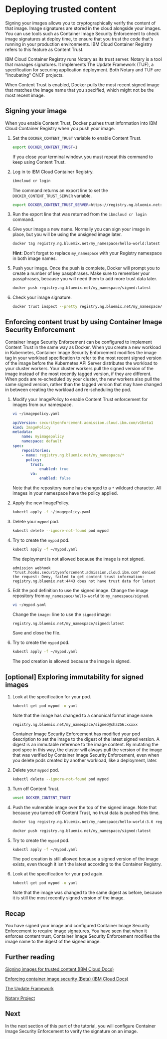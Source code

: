 # Deploying trusted content

Signing your images allows you to cryptographically verify the content of that image. Image signatures are stored in the cloud alongside your images. You can use tools such as Container Image Security Enforcement to check image signatures at deploy time, to ensure that you trust the code that's running in your production environments. IBM Cloud Container Registry refers to this feature as Content Trust.

IBM Cloud Container Registry runs Notary as its trust server. Notary is a tool that manages signatures. It implements The Update Framework (TUF), a specification for securing application deployment. Both Notary and TUF are "Incubating" CNCF projects.

When Content Trust is enabled, Docker pulls the most recent signed image that matches the image name that you specified, which might not be the most recent image.

## Signing your image

When you enable Content Trust, Docker pushes trust information into IBM Cloud Container Registry when you push your image.

1. Set the `DOCKER_CONTENT_TRUST` variable to enable Content Trust.

    ```bash
    export DOCKER_CONTENT_TRUST=1
    ```

    If you close your terminal window, you must repeat this command to keep using Content Trust.

2. Log in to IBM Cloud Container Registry.

    ```bash
    ibmcloud cr login
    ```

    The command returns an export line to set the `DOCKER_CONTENT_TRUST_SERVER` variable.

    ```bash
    export DOCKER_CONTENT_TRUST_SERVER=https://registry.ng.bluemix.net:4443
    ```

3. Run the export line that was returned from the `ibmcloud cr login` command.

4. Give your image a new name. Normally you can sign your image in place, but you will be using the unsigned image later.

    ```bash
    docker tag registry.ng.bluemix.net/my_namespace/hello-world:latest registry.ng.bluemix.net/my_namespace/signed:latest
    ```

    **Hint**: Don't forget to replace `my_namespace` with your Registry namespace in both image names.

5. Push your image. Once the push is complete, Docker will prompt you to create a number of key passphrases. Make sure to remember your passphrases, because you will need them to add more trust data later.

    ```bash
    docker push registry.ng.bluemix.net/my_namespace/signed:latest
    ```

6. Check your image signature.

    ```bash
    docker trust inspect --pretty registry.ng.bluemix.net/my_namespace/signed:latest
    ```

## Enforcing content trust by using Container Image Security Enforcement

Container Image Security Enforcement can be configured to implement Content Trust in the same way as Docker. When you create a new workload in Kubernetes, Container Image Security Enforcement modifies the image tag in your workload specification to refer to the most recent signed version of the image before the Kubernetes API Server distributes the workload to your cluster workers. Your cluster workers pull the signed version of the image instead of the most recently tagged version, if they are different. When pods are re-scheduled by your cluster, the new workers also pull the same signed version, rather than the tagged version that may have changed in between creating the workload and re-scheduling the pod.

1. Modify your ImagePolicy to enable Content Trust enforcement for images from our namespace.

    ```bash
    vi ~/imagepolicy.yaml
    ```

    ```yaml
    apiVersion: securityenforcement.admission.cloud.ibm.com/v1beta1
    kind: ImagePolicy
    metadata:
        name: myimagepolicy
        namespace: default
    spec:
        repositories:
        - name: registry.ng.bluemix.net/my_namespace/*
          policy:
            trust:
                enabled: true
            va:
                enabled: false
    ```

    Note that the repository name has changed to a `*` wildcard character. All images in your namespace have the policy applied.

2. Apply the new ImagePolicy.

    ```bash
    kubectl apply -f ~/imagepolicy.yaml
    ```

3. Delete your `mypod` pod.

    ```bash
    kubectl delete --ignore-not-found pod mypod
    ```

4. Try to create the `mypod` pod.

    ```bash
    kubectl apply -f ~/mypod.yaml
    ```

    The deployment is not allowed because the image is not signed.

    `admission webhook "trust.hooks.securityenforcement.admission.cloud.ibm.com" denied the request: Deny, failed to get content trust information: registry.ng.bluemix.net:4443 does not have trust data for latest`

5. Edit the pod definition to use the signed image. Change the image repository from `my_namespace/hello-world` to `my_namespace/signed`.

    ```bash
    vi ~/mypod.yaml
    ```

    Change the `image:` line to use the `signed` image:

    ```bash
    registry.ng.bluemix.net/my_namespace/signed:latest
    ```

    Save and close the file.

6. Try to create the `mypod` pod.

    ```bash
    kubectl apply -f ~/mypod.yaml
    ```

    The pod creation is allowed because the image is signed.

## [optional] Exploring immutability for signed images

1. Look at the specification for your pod.

    ```bash
    kubectl get pod mypod -o yaml
    ```

    Note that the image has changed to a canonical format image name:

    `registry.ng.bluemix.net/my_namespace/signed@sha256:xxxxx`

    Container Image Security Enforcement has modified your pod description to set the image to the digest of the latest signed version. A digest is an immutable reference to the image content. By mutating the pod spec in this way, the cluster will always pull the version of the image that was verified by Container Image Security Enforcement, even when you delete pods created by another workload, like a deployment, later.

2. Delete your `mypod` pod.

    ```bash
    kubectl delete --ignore-not-found pod mypod
    ```

3. Turn off Content Trust.

    ```bash
    unset DOCKER_CONTENT_TRUST
    ```

4. Push the vulnerable image over the top of the signed image. Note that because you turned off Content Trust, no trust data is pushed this time.

    ```bash
    docker tag registry.ng.bluemix.net/my_namespace/hello-world:3.6 registry.ng.bluemix.net/my_namespace/signed:latest
    ```

    ```bash
    docker push registry.ng.bluemix.net/my_namespace/signed:latest
    ```

5. Try to create the `mypod` pod.

    ```bash
    kubectl apply -f ~/mypod.yaml
    ```

    The pod creation is still allowed because a signed version of the image exists, even though it isn't the latest according to the Container Registry.

6. Look at the specification for your pod again.

    ```bash
    kubectl get pod mypod -o yaml
    ```

    Note that the image was changed to the same digest as before, because it is still the most recently signed version of the image.

## Recap

You have signed your image and configured Container Image Security Enforcement to require image signatures. You have seen that when it enforces content trust, Container Image Security Enforcement modifies the image name to the digest of the signed image.

## Further reading

[Signing images for trusted content (IBM Cloud Docs)](https://console.bluemix.net/docs/services/Registry/registry_trusted_content.html#registry_trustedcontent)

[Enforcing container image security (Beta) (IBM Cloud Docs)](https://console.bluemix.net/docs/services/Registry/registry_security_enforce.html#security_enforce)

[The Update Framework](https://theupdateframework.github.io/)

[Notary Project](https://github.com/theupdateframework/notary)

## Next

In the next section of this part of the tutorial, you will configure Container Image Security Enforcement to verify the signature on an image.
